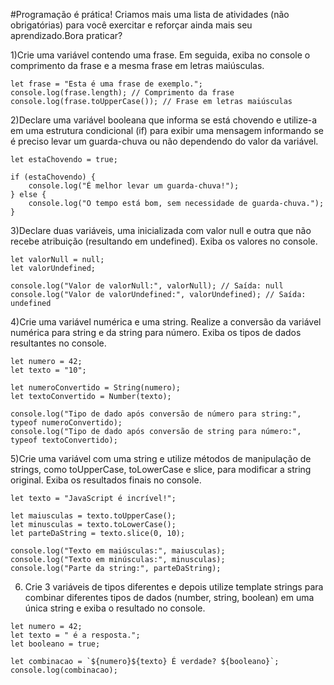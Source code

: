 #Programação é prática! Criamos mais uma lista de atividades (não obrigatórias) para você exercitar e reforçar ainda mais seu aprendizado.Bora praticar?

1)Crie uma variável contendo uma frase. Em seguida, exiba no console o comprimento da frase e a mesma frase em letras maiúsculas.
```
let frase = "Esta é uma frase de exemplo.";
console.log(frase.length); // Comprimento da frase
console.log(frase.toUpperCase()); // Frase em letras maiúsculas
```

2)Declare uma variável booleana que informa se está chovendo e utilize-a em uma estrutura condicional (if) para exibir uma mensagem informando se é preciso levar um guarda-chuva ou não dependendo do valor da variável.
```
let estaChovendo = true;

if (estaChovendo) {
    console.log("É melhor levar um guarda-chuva!");
} else {
    console.log("O tempo está bom, sem necessidade de guarda-chuva.");
}
```
3)Declare duas variáveis, uma inicializada com valor null e outra que não recebe atribuição (resultando em undefined). Exiba os valores no console.
```
let valorNull = null;
let valorUndefined;

console.log("Valor de valorNull:", valorNull); // Saída: null
console.log("Valor de valorUndefined:", valorUndefined); // Saída: undefined
```

4)Crie uma variável numérica e uma string. Realize a conversão da variável numérica para string e da string para número. Exiba os tipos de dados resultantes no console.
```
let numero = 42;
let texto = "10";

let numeroConvertido = String(numero);
let textoConvertido = Number(texto);

console.log("Tipo de dado após conversão de número para string:", typeof numeroConvertido);
console.log("Tipo de dado após conversão de string para número:", typeof textoConvertido);
```

5)Crie uma variável com uma string e utilize métodos de manipulação de strings, como toUpperCase, toLowerCase e slice, para modificar a string original. Exiba os resultados finais no console.
```
let texto = "JavaScript é incrível!";

let maiusculas = texto.toUpperCase();
let minusculas = texto.toLowerCase();
let parteDaString = texto.slice(0, 10);

console.log("Texto em maiúsculas:", maiusculas);
console.log("Texto em minúsculas:", minusculas);
console.log("Parte da string:", parteDaString);
```
6) Crie 3 variáveis de tipos diferentes e depois utilize template strings para combinar diferentes tipos de dados (number, string, boolean) em uma única string e exiba o resultado no console.
```
let numero = 42;
let texto = " é a resposta.";
let booleano = true;

let combinacao = `${numero}${texto} É verdade? ${booleano}`;
console.log(combinacao);
```
